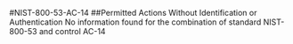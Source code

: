 #NIST-800-53-AC-14
##Permitted Actions Without Identification or Authentication
No information found for the combination of standard NIST-800-53 and control AC-14
